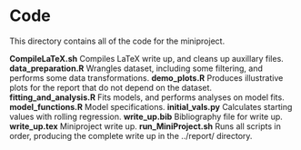 # **Code**
This directory contains all of the code for the miniproject.

**CompileLaTeX.sh**
Compiles LaTeX write up, and cleans up auxillary files.
**data_preparation.R**
Wrangles dataset, including some filtering, and performs some data transformations.
**demo_plots.R**
Produces illustrative plots for the report that do not depend on the dataset.
**fitting_and_analysis.R**
Fits models, and performs analyses on model fits.
**model_functions.R**
Model specifications.
**initial_vals.py**
Calculates starting values with rolling regression.
**write_up.bib**
Bibliography file for write up.
**write_up.tex**
Miniproject write up.
**run_MiniProject.sh**
Runs all scripts in order, producing the complete write up in the ../report/ directory.
